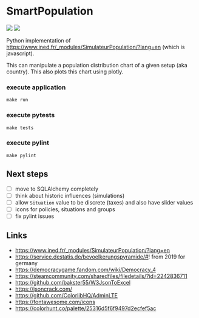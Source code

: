 # SmartPopulation

![](https://github.com/mrommel/SmartPopulation/workflows/Pylint/badge.svg)
![](https://github.com/mrommel/SmartPopulation/workflows/Pytest/badge.svg)

Python implementation of https://www.ined.fr/_modules/SimulateurPopulation/?lang=en (which is javascript).

This can manipulate a population distribution chart of a given setup (aka country).
This also plots this chart using plotly.

### execute application

```
make run
```

### execute pytests

```
make tests
```

### execute pylint

```
make pylint
```

## Next steps

- [ ] move to SQLAlchemy completely
- [ ] think about historic influences (simulations)
- [ ] allow `Situation` value to be discrete (taxes) and also have slider values
- [ ] icons for policies, situations and groups
- [ ] fix pylint issues

## Links
* https://www.ined.fr/_modules/SimulateurPopulation/?lang=en
* https://service.destatis.de/bevoelkerungspyramide/#! from 2019 for germany
* https://democracygame.fandom.com/wiki/Democracy_4
* https://steamcommunity.com/sharedfiles/filedetails/?id=2242836711
* https://github.com/bakster55/W3JsonToExcel
* https://jsoncrack.com/
* https://github.com/ColorlibHQ/AdminLTE
* https://fontawesome.com/icons
* https://colorhunt.co/palette/25316d5f6f9497d2ecfef5ac
